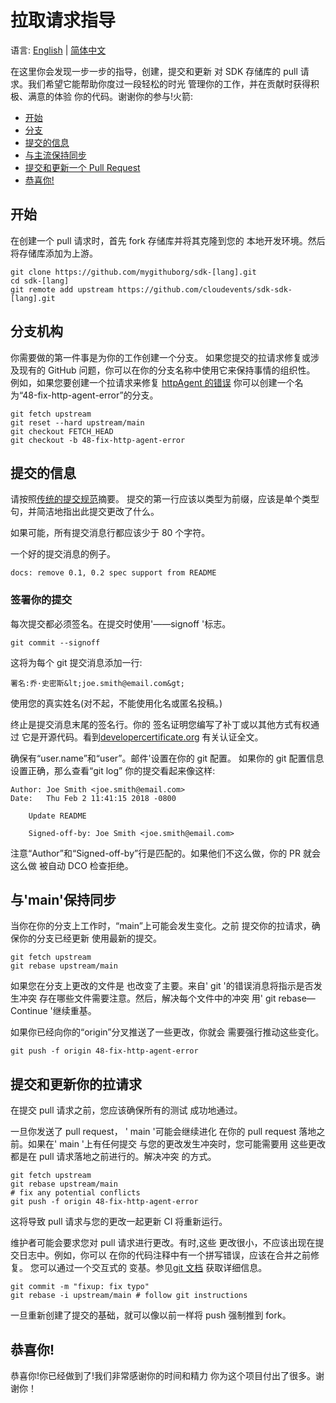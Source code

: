 # 拉取请求指导

语言: [English](/docs/SDK-maintainer-guidelines.md) | [简体中文](SDK-PR-guidelines.md)

<!-- no verify-specs -->

在这里你会发现一步一步的指导，创建，提交和更新
对 SDK 存储库的 pull 请求。我们希望它能帮助你度过一段轻松的时光
管理你的工作，并在贡献时获得积极、满意的体验
你的代码。谢谢你的参与!火箭:

- [开始](#开始)
- [分支](#分支机构)
- [提交的信息](#提交的信息)
- [与主流保持同步](#与main保持同步)
- [提交和更新一个 Pull Request](#提交和更新你的拉请求)
- [恭喜你!](#恭喜你)

## 开始

在创建一个 pull 请求时，首先 fork 存储库并将其克隆到您的
本地开发环境。然后将存储库添加为上游。

```console
git clone https://github.com/mygithuborg/sdk-[lang].git
cd sdk-[lang]
git remote add upstream https://github.com/cloudevents/sdk-sdk-[lang].git
```

## 分支机构

你需要做的第一件事是为你的工作创建一个分支。
如果您提交的拉请求修复或涉及现有的
GitHub 问题，你可以在你的分支名称中使用它来保持事情的组织性。
例如，如果您要创建一个拉请求来修复
[httpAgent 的错误](https://github.com/cloudevents/sdk-javascript/issues/48)
你可以创建一个名为“48-fix-http-agent-error”的分支。

```console
git fetch upstream
git reset --hard upstream/main
git checkout FETCH_HEAD
git checkout -b 48-fix-http-agent-error
```

## 提交的信息

请按照[传统的提交规范](https://www.conventionalcommits.org/en/v1.0.0/)摘要。
提交的第一行应该以类型为前缀，应该是单个类型句，并简洁地指出此提交更改了什么。

如果可能，所有提交消息行都应该少于 80 个字符。

一个好的提交消息的例子。

```log
docs: remove 0.1, 0.2 spec support from README
```

### 签署你的提交

每次提交都必须签名。在提交时使用'——signoff '标志。

```console
git commit --signoff
```

这将为每个 git 提交消息添加一行:

    署名:乔·史密斯&lt;joe.smith@email.com&gt;

使用您的真实姓名(对不起，不能使用化名或匿名投稿。)

终止是提交消息末尾的签名行。你的
签名证明您编写了补丁或以其他方式有权通过
它是开源代码。看到[developercertificate.org](http://developercertificate.org/)
有关认证全文。

确保有“user.name”和“user”。邮件'设置在你的 git 配置。
如果你的 git 配置信息设置正确，那么查看“git log”
你的提交看起来像这样:

```
Author: Joe Smith <joe.smith@email.com>
Date:   Thu Feb 2 11:41:15 2018 -0800

    Update README

    Signed-off-by: Joe Smith <joe.smith@email.com>
```

注意“Author”和“Signed-off-by”行是匹配的。如果他们不这么做，你的 PR 就会这么做
被自动 DCO 检查拒绝。

## 与'main'保持同步

当你在你的分支上工作时，“main”上可能会发生变化。之前
提交你的拉请求，确保你的分支已经更新
使用最新的提交。

```console
git fetch upstream
git rebase upstream/main
```

如果您在分支上更改的文件是
也改变了主要。来自' git '的错误消息将指示是否发生冲突
存在哪些文件需要注意。然后，解决每个文件中的冲突
用' git rebase—Continue '继续重基。

如果你已经向你的“origin”分叉推送了一些更改，你就会
需要强行推动这些变化。

```console
git push -f origin 48-fix-http-agent-error
```

## 提交和更新你的拉请求

在提交 pull 请求之前，您应该确保所有的测试
成功地通过。

一旦你发送了 pull request， ' main '可能会继续进化
在你的 pull request 落地之前。如果在' main '上有任何提交
与您的更改发生冲突时，您可能需要用
这些更改都是在 pull 请求落地之前进行的。解决冲突
的方式。

```console
git fetch upstream
git rebase upstream/main
# fix any potential conflicts
git push -f origin 48-fix-http-agent-error
```

这将导致 pull 请求与您的更改一起更新
CI 将重新运行。

维护者可能会要求您对 pull 请求进行更改。有时,这些
更改很小，不应该出现在提交日志中。例如，你可以
在你的代码注释中有一个拼写错误，应该在合并之前修复。
您可以通过一个交互式的
变基。参见[git 文档](https://git-scm.com/book/en/v2/Git-Tools-Rewriting-History)
获取详细信息。

```console
git commit -m "fixup: fix typo"
git rebase -i upstream/main # follow git instructions
```

一旦重新创建了提交的基础，就可以像以前一样将 push 强制推到 fork。

## 恭喜你!

恭喜你!你已经做到了!我们非常感谢你的时间和精力
你为这个项目付出了很多。谢谢你！
